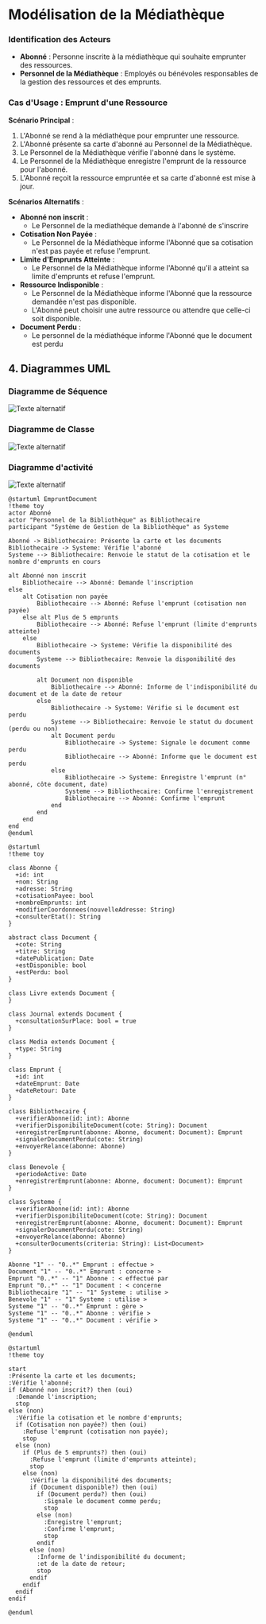 # Modélisation de la Médiathèque

### Identification des Acteurs

- **Abonné** : Personne inscrite à la médiathèque qui souhaite emprunter des ressources.
- **Personnel de la Médiathèque** : Employés ou bénévoles responsables de la gestion des ressources et des emprunts.

### Cas d'Usage : Emprunt d'une Ressource

**Scénario Principal** :
1. L'Abonné se rend à la médiathèque pour emprunter une ressource.
2. L'Abonné présente sa carte d'abonné au Personnel de la Médiathèque.
3. Le Personnel de la Médiathèque vérifie l'abonné dans le système.
4. Le Personnel de la Médiathèque enregistre l'emprunt de la ressource pour l'abonné.
5. L'Abonné reçoit la ressource empruntée et sa carte d'abonné est mise à jour.

**Scénarios Alternatifs** :
- **Abonné non inscrit** : 
  - Le Personnel de la mediathéque demande à l'abonné de s'inscrire
- **Cotisation Non Payée** :
  - Le Personnel de la Médiathèque informe l'Abonné que sa cotisation n'est pas payée et refuse l'emprunt.
- **Limite d'Emprunts Atteinte** :
  - Le Personnel de la Médiathèque informe l'Abonné qu'il a atteint sa limite d'emprunts et refuse l'emprunt.
- **Ressource Indisponible** :
  - Le Personnel de la Médiathèque informe l'Abonné que la ressource demandée n'est pas disponible.
  - L'Abonné peut choisir une autre ressource ou attendre que celle-ci soit disponible.
- **Document Perdu** : 
  - Le personnel de la médiathéque informe l'Abonné que le document est perdu


## 4. Diagrammes UML

### Diagramme de Séquence


![ Texte alternatif](/asset/diagramme_sequence.png "diagramme_sequence.png")

### Diagramme de Classe

![ Texte alternatif](/asset/diagramme_classe.png "diagramme_classe.png")

### Diagramme d'activité

![ Texte alternatif](/asset/diagramme_activite.png "diagramme_activite.png")

```plantuml
@startuml EmpruntDocument
!theme toy
actor Abonné
actor "Personnel de la Bibliothèque" as Bibliothecaire
participant "Système de Gestion de la Bibliothèque" as Systeme

Abonné -> Bibliothecaire: Présente la carte et les documents
Bibliothecaire -> Systeme: Vérifie l'abonné
Systeme --> Bibliothecaire: Renvoie le statut de la cotisation et le nombre d'emprunts en cours

alt Abonné non inscrit
    Bibliothecaire --> Abonné: Demande l'inscription
else
    alt Cotisation non payée
        Bibliothecaire --> Abonné: Refuse l'emprunt (cotisation non payée)
    else alt Plus de 5 emprunts
        Bibliothecaire --> Abonné: Refuse l'emprunt (limite d'emprunts atteinte)
    else
        Bibliothecaire -> Systeme: Vérifie la disponibilité des documents
        Systeme --> Bibliothecaire: Renvoie la disponibilité des documents

        alt Document non disponible
            Bibliothecaire --> Abonné: Informe de l'indisponibilité du document et de la date de retour
        else
            Bibliothecaire -> Systeme: Vérifie si le document est perdu
            Systeme --> Bibliothecaire: Renvoie le statut du document (perdu ou non)
            alt Document perdu
                Bibliothecaire -> Systeme: Signale le document comme perdu
                Bibliothecaire --> Abonné: Informe que le document est perdu
            else
                Bibliothecaire -> Systeme: Enregistre l'emprunt (n° abonné, côte document, date)
                Systeme --> Bibliothecaire: Confirme l'enregistrement
                Bibliothecaire --> Abonné: Confirme l'emprunt
            end
        end
    end
end
@enduml

@startuml
!theme toy

class Abonne {
  +id: int
  +nom: String
  +adresse: String
  +cotisationPayee: bool
  +nombreEmprunts: int
  +modifierCoordonnees(nouvelleAdresse: String)
  +consulterEtat(): String
}

abstract class Document {
  +cote: String
  +titre: String
  +datePublication: Date
  +estDisponible: bool
  +estPerdu: bool
}

class Livre extends Document {
}

class Journal extends Document {
  +consultationSurPlace: bool = true
}

class Media extends Document {
  +type: String
}

class Emprunt {
  +id: int
  +dateEmprunt: Date
  +dateRetour: Date
}

class Bibliothecaire {
  +verifierAbonne(id: int): Abonne
  +verifierDisponibiliteDocument(cote: String): Document
  +enregistrerEmprunt(abonne: Abonne, document: Document): Emprunt
  +signalerDocumentPerdu(cote: String)
  +envoyerRelance(abonne: Abonne)
}

class Benevole {
  +periodeActive: Date
  +enregistrerEmprunt(abonne: Abonne, document: Document): Emprunt
}

class Systeme {
  +verifierAbonne(id: int): Abonne
  +verifierDisponibiliteDocument(cote: String): Document
  +enregistrerEmprunt(abonne: Abonne, document: Document): Emprunt
  +signalerDocumentPerdu(cote: String)
  +envoyerRelance(abonne: Abonne)
  +consulterDocuments(criteria: String): List<Document>
}

Abonne "1" -- "0..*" Emprunt : effectue >
Document "1" -- "0..*" Emprunt : concerne >
Emprunt "0..*" -- "1" Abonne : < effectué par
Emprunt "0..*" -- "1" Document : < concerne
Bibliothecaire "1" -- "1" Systeme : utilise >
Benevole "1" -- "1" Systeme : utilise >
Systeme "1" -- "0..*" Emprunt : gère >
Systeme "1" -- "0..*" Abonne : vérifie >
Systeme "1" -- "0..*" Document : vérifie >

@enduml

@startuml
!theme toy

start
:Présente la carte et les documents;
:Vérifie l'abonné;
if (Abonné non inscrit?) then (oui)
  :Demande l'inscription;
  stop
else (non)
  :Vérifie la cotisation et le nombre d'emprunts;
  if (Cotisation non payée?) then (oui)
    :Refuse l'emprunt (cotisation non payée);
    stop
  else (non)
    if (Plus de 5 emprunts?) then (oui)
      :Refuse l'emprunt (limite d'emprunts atteinte);
      stop
    else (non)
      :Vérifie la disponibilité des documents;
      if (Document disponible?) then (oui)
        if (Document perdu?) then (oui)
          :Signale le document comme perdu;
          stop
        else (non)
          :Enregistre l'emprunt;
          :Confirme l'emprunt;
          stop
        endif
      else (non)
        :Informe de l'indisponibilité du document;
        :et de la date de retour;
        stop
      endif
    endif
  endif
endif

@enduml



